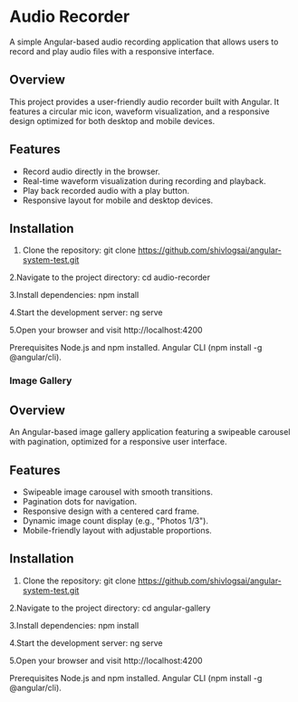 # Audio Recorder

A simple Angular-based audio recording application that allows users to record and play audio files with a responsive interface.

## Overview

This project provides a user-friendly audio recorder built with Angular. It features a circular mic icon, waveform visualization, and a responsive design optimized for both desktop and mobile devices.

## Features
- Record audio directly in the browser.
- Real-time waveform visualization during recording and playback.
- Play back recorded audio with a play button.
- Responsive layout for mobile and desktop devices.

## Installation

1. Clone the repository:
   git clone https://github.com/shivlogsai/angular-system-test.git

2.Navigate to the project directory:
   cd audio-recorder

3.Install dependencies:
   npm install

4.Start the development server:
   ng serve

5.Open your browser and visit http://localhost:4200

Prerequisites
Node.js and npm installed.
Angular CLI (npm install -g @angular/cli).



### Image Gallery

## Overview

An Angular-based image gallery application featuring a swipeable carousel with pagination, optimized for a responsive user interface.


## Features
- Swipeable image carousel with smooth transitions.
- Pagination dots for navigation.
- Responsive design with a centered card frame.
- Dynamic image count display (e.g., "Photos 1/3").
- Mobile-friendly layout with adjustable proportions.

## Installation

1. Clone the repository:
   git clone https://github.com/shivlogsai/angular-system-test.git

2.Navigate to the project directory:
   cd angular-gallery

3.Install dependencies:
   npm install

4.Start the development server:
   ng serve

5.Open your browser and visit http://localhost:4200

Prerequisites
Node.js and npm installed.
Angular CLI (npm install -g @angular/cli).